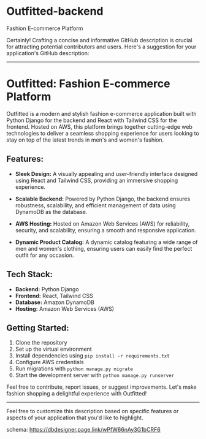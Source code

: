 # Outfitted-backend
Fashion E-commerce Platform

Certainly! Crafting a concise and informative GitHub description is crucial for attracting potential contributors and users. Here's a suggestion for your application's GitHub description:

---

# Outfitted: Fashion E-commerce Platform

Outfitted is a modern and stylish fashion e-commerce application built with Python Django for the backend and React with Tailwind CSS for the frontend. Hosted on AWS, this platform brings together cutting-edge web technologies to deliver a seamless shopping experience for users looking to stay on top of the latest trends in men's and women's fashion.

## Features:

- **Sleek Design:** A visually appealing and user-friendly interface designed using React and Tailwind CSS, providing an immersive shopping experience.

- **Scalable Backend:** Powered by Python Django, the backend ensures robustness, scalability, and efficient management of data using DynamoDB as the database.

- **AWS Hosting:** Hosted on Amazon Web Services (AWS) for reliability, security, and scalability, ensuring a smooth and responsive application.

- **Dynamic Product Catalog:** A dynamic catalog featuring a wide range of men and women's clothing, ensuring users can easily find the perfect outfit for any occasion.

## Tech Stack:

- **Backend:** Python Django
- **Frontend:** React, Tailwind CSS
- **Database:** Amazon DynamoDB
- **Hosting:** Amazon Web Services (AWS)

## Getting Started:

1. Clone the repository
2. Set up the virtual environment
3. Install dependencies using `pip install -r requirements.txt`
4. Configure AWS credentials
5. Run migrations with `python manage.py migrate`
6. Start the development server with `python manage.py runserver`

Feel free to contribute, report issues, or suggest improvements. Let's make fashion shopping a delightful experience with Outfitted!

---

Feel free to customize this description based on specific features or aspects of your application that you'd like to highlight.

schema: https://dbdesigner.page.link/wPfW66nAy3G1bCRF6

